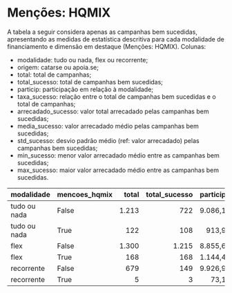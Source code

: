 # Menções: HQMIX

A tabela a seguir considera apenas as campanhas bem sucedidas, apresentando as medidas
de estatística descritiva para cada modalidade de financiamento e dimensão em destaque
(Menções: HQMIX). Colunas:
- modalidade: tudo ou nada, flex ou recorrente;
- origem: catarse ou apoia.se;
- total: total de campanhas;
- total_sucesso: total de campanhas bem sucedidas;
- particip: participação em relação à modalidade;
- taxa_sucesso: relação entre o total de campanhas bem sucedidas e o total de campanhas;
- arrecadado_sucesso: valor total arrecadado pelas campanhas bem sucedidas;
- media_sucesso: valor arrecadado médio pelas campanhas bem sucedidas;
- std_sucesso: desvio padrão médio (ref: valor arrecadado) pelas campanhas bem sucedidas;
- min_sucesso: menor valor arrecadado médio entre as campanhas bem sucedidas;
- max_sucesso: maior valor arrecadado médio entre as campanhas bem sucedidas.


| modalidade   | mencoes_hqmix   |   total |   total_sucesso |   particip |   taxa_sucesso |   arrecadado_sucesso |   media_sucesso |   std_sucesso |   min_sucesso |   max_sucesso |
|:-------------|:----------------|--------:|----------------:|-----------:|---------------:|---------------------:|----------------:|--------------:|--------------:|--------------:|
| tudo ou nada | False           |    1.213 |             722 |     9.086,1 |         5.952,2 |          20.304.271,96 |        28.122,26 |      37.985,48 |         41,82 |     537.544,55 |
| tudo ou nada | True            |     122 |             108 |      913,9 |         8.852,5 |           3.759.007,87 |        34.805,63 |      76.815,19 |        787,10 |     679.297,66 |
| flex         | False           |    1.300 |            1.215 |     8.855,6 |         9.346,2 |          15.608.053,44 |        12.846,13 |      31.586,75 |         10,77 |     708.972,78 |
| flex         | True            |     168 |             168 |     1.144,4 |        10.000,0 |           2.754.078,50 |        16.393,32 |      47.599,93 |        105,57 |     442.290,11 |
| recorrente   | False           |     679 |             149 |     9.926,9 |         2.194,4 |             41.126,16 |          276,01 |        645,56 |          1,09 |       5.087,08 |
| recorrente   | True            |       5 |               3 |       73,1 |         6.000,0 |              2.060,80 |          686,93 |        931,61 |         31,49 |       1.753,37 |
